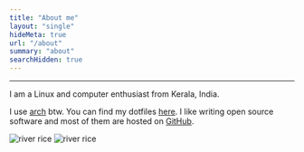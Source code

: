 ```yaml
---
title: "About me"
layout: "single"
hideMeta: true
url: "/about"
summary: "about"
searchHidden: true
---
```


---

I am a Linux and computer enthusiast from Kerala, India.

I use [arch](https://archlinux.org) btw.
You can find my dotfiles [here](https://github.com/rv178/.dotfiles).
I like writing open source software and most of them are hosted on [GitHub](https://github.com/rv178).

![river rice](https://raw.githubusercontent.com/rv178/.dotfiles/wayland/.assets/screenshots/2.png)
![river rice](https://raw.githubusercontent.com/rv178/.dotfiles/wayland/.assets/screenshots/1.png)
